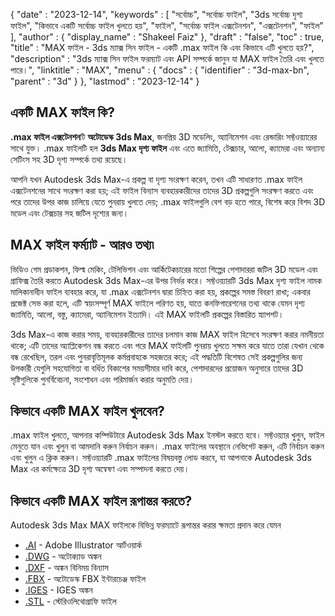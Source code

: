 {
   "date" : "2023-12-14",
   "keywords" : [
"সর্বোচ্চ",
"সর্বোচ্চ ফাইল",
"3ds সর্বোচ্চ দৃশ্য ফাইল",
"কিভাবে একটি সর্বোচ্চ ফাইল খুলতে হয়",
"ফাইল",
"সর্বোচ্চ ফাইল এক্সটেনশন",
"এক্সটেনশন",
"ফাইল"
],
   "author" : {
      "display_name" : "Shakeel Faiz"
},
   "draft" : "false",
   "toc" : true,
   "title" : "MAX ফাইল - 3ds ম্যাক্স সিন ফাইল - একটি .max ফাইল কি এবং কিভাবে এটি খুলতে হয়?",
   "description" : "3ds ম্যাক্স সিন ফাইল ফরম্যাট এবং API সম্পর্কে জানুন যা MAX ফাইল তৈরি এবং খুলতে পারে।",
   "linktitle" : "MAX",
   "menu" : {
      "docs" : {
         "identifier" : "3d-max-bn",
         "parent" : "3d"
}
},
   "lastmod" : "2023-12-14"
}

## একটি MAX ফাইল কি?

**.max ফাইল এক্সটেনশন**টি **অটোডেস্ক 3ds Max**, জনপ্রিয় 3D মডেলিং, অ্যানিমেশন এবং রেন্ডারিং সফ্টওয়্যারের সাথে যুক্ত। .max ফাইলটি হল **3ds Max দৃশ্য ফাইল** এবং এতে জ্যামিতি, টেক্সচার, আলো, ক্যামেরা এবং অন্যান্য সেটিংস সহ 3D দৃশ্য সম্পর্কে তথ্য রয়েছে।

আপনি যখন Autodesk 3ds Max-এ প্রকল্প বা দৃশ্য সংরক্ষণ করেন, তখন এটি সাধারণত .max ফাইল এক্সটেনশনের সাথে সংরক্ষণ করা হয়; এই ফাইল বিন্যাস ব্যবহারকারীদের তাদের 3D প্রকল্পগুলি সংরক্ষণ করতে এবং পরে তাদের উপর কাজ চালিয়ে যেতে পুনরায় খুলতে দেয়; .max ফাইলগুলি বেশ বড় হতে পারে, বিশেষ করে বিশদ 3D মডেল এবং টেক্সচার সহ জটিল দৃশ্যের জন্য।

## MAX ফাইল ফর্ম্যাট - আরও তথ্য৷

ভিডিও গেম প্রডাকশন, ফিল্ম মেকিং, টেলিভিশন এবং আর্কিটেকচারের মতো শিল্পের পেশাদাররা জটিল 3D মডেল এবং গ্রাফিক্স তৈরি করতে Autodesk 3ds Max-এর উপর নির্ভর করে। সফ্টওয়্যারটি 3ds Max দৃশ্য ফাইল নামক মালিকানাধীন ফাইল ব্যবহার করে, যা .max এক্সটেনশন দ্বারা চিহ্নিত করা হয়, প্রকল্পের সমস্ত বিবরণ রাখা; একবার প্রজেক্ট সেভ করা হলে, এটি স্বয়ংসম্পূর্ণ MAX ফাইলে পরিণত হয়, যাতে কনফিগারেশনের তথ্য থাকে যেমন দৃশ্য জ্যামিতি, আলো, বস্তু, ক্যামেরা, অ্যানিমেশন ইত্যাদি। এই MAX ফাইলটি প্রকল্পের বিস্তারিত স্ন্যাপশট।

3ds Max-এ কাজ করার সময়, ব্যবহারকারীদের তাদের চলমান কাজ MAX ফাইল হিসেবে সংরক্ষণ করার নমনীয়তা থাকে; এটি তাদের অ্যাপ্লিকেশন বন্ধ করতে এবং পরে MAX ফাইলটি পুনরায় খুলতে সক্ষম করে যাতে তারা যেখান থেকে বন্ধ রেখেছিল, তরল এবং পুনরাবৃত্তিমূলক কর্মপ্রবাহকে সহজতর করে; এই পদ্ধতিটি বিশেষত সেই প্রকল্পগুলির জন্য উপকারী যেগুলি সহযোগিতা বা বর্ধিত বিকাশের সময়সীমার দাবি করে, পেশাদারদের প্রয়োজন অনুসারে তাদের 3D সৃষ্টিগুলিকে পুনর্বিবেচনা, সংশোধন এবং পরিমার্জন করার অনুমতি দেয়।

## কিভাবে একটি MAX ফাইল খুলবেন?

.max ফাইল খুলতে, আপনার কম্পিউটারে Autodesk 3ds Max ইনস্টল করতে হবে। সফ্টওয়্যার খুলুন, ফাইল মেনুতে যান এবং খুলুন বা আমদানি করুন নির্বাচন করুন। .max ফাইলের অবস্থানে নেভিগেট করুন, এটি নির্বাচন করুন এবং খুলুন এ ক্লিক করুন। সফ্টওয়্যারটি .max ফাইলের বিষয়বস্তু লোড করবে, যা আপনাকে Autodesk 3ds Max এর কর্মক্ষেত্রে 3D দৃশ্য অন্বেষণ এবং সম্পাদনা করতে দেয়।

## কিভাবে একটি MAX ফাইল রূপান্তর করতে?

Autodesk 3ds Max MAX ফাইলকে বিভিন্ন ফরম্যাটে রূপান্তর করার ক্ষমতা প্রদান করে যেমন

- [.AI](/image/ai/) - Adobe Illustrator আর্টওয়ার্ক
- [.DWG](/cad/dwg/) - অটোক্যাড অঙ্কন
- [.DXF](/cad/dxf/) - অঙ্কন বিনিময় বিন্যাস
- [.FBX](/3d/fbx/) - অটোডেস্ক FBX ইন্টারচেঞ্জ ফাইল
- [.IGES](/cad/iges/) - IGES অঙ্কন
- [.STL](/cad/stl/) - স্টেরিওলিথোগ্রাফি ফাইল

